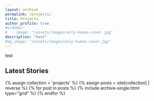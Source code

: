 ```yaml
---
layout: archive
permalink: /projects/
title: Projects
author_profile: true
#sidebar:
#  - image: "/assets/images/only-human-cover.jpg"
description: "test"
#og_image: "/assets/images/only-human-cover.jpg"
---
```

test

## Latest Stories

<div class="grid__wrapper">
  {% assign collection = 'projects' %}
  {% assign posts = site[collection] | reverse %}
  {% for post in posts %}
    {% include archive-single.html type="grid" %}
  {% endfor %}
</div>

